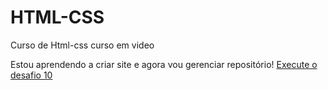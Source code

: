 # HTML-CSS
Curso de Html-css curso em video

Estou aprendendo a criar site e agora vou gerenciar repositório!
<a href="https://CarolineOliveiraSilva/HTML-CSS/Exercicios/Desafio10/Android.html">Execute o desafio 10</a>